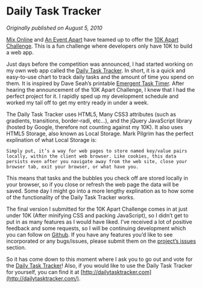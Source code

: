 Daily Task Tracker
==================

<em>Originally published on August 5, 2010</em>

[Mix Online](http://visitmix.com/) and [An Event Apart](http://aneventapart.com/) have teamed up to offer the [10K Apart Challenge](http://10k.aneventapart.com/1). This is a fun challenge where developers only have 10K to build a web app.

Just days before the competition was announced, I had started working on my own web app called the [Daily Task Tracker](http://dailytasktracker.com/). In short, it is a quick and easy-to-use chart to track daily tasks and the amount of time you spend on them. It is inspired by Dave Seah’s printable [Emergent Task Timer](http://davidseah.com/blog/the-printable-ceo-iii-emergent-task-timing/). After hearing the announcement of the 10K Apart Challenge, I knew that I had the perfect project for it. I rapidly sped up my development schedule and worked my tail off to get my entry ready in under a week.

The Daily Task Tracker uses HTML5, Many CSS3 attributes (such as gradients, transitions, border-radi, etc…), and the jQuery JavaScript library (hosted by Google, therefore not counting against my 10K). It also uses HTML5 Storage, also known as Local Storage. Mark Pilgrim has the perfect explination of what Local Storage is:

    Simply put, it’s a way for web pages to store named key/value pairs locally, within the client web browser. Like cookies, this data persists even after you navigate away from the web site, close your browser tab, exit your browser, or what have you.

This means that tasks and the bubbles you check off are stored locally in your browser, so if you close or refresh the web page the data will be saved. Some day I might go into a more lengthy explination as to how some of the functionality of the Daily Task Tracker works.

The final version I submitted for the 10K Apart Challenge comes in at just under 10K (After minifying CSS and packing JavaScript), so I didn’t get to put in as many features as I would have liked. I’ve received a lot of positive feedback and some requests, so I will be continuing development which you can follow on [Github](http://github.com/starzonmyarmz/daily-task-tracker). If you have any features you’d like to see incorporated or any bugs/issues, please submit them on the [project’s issues](http://github.com/starzonmyarmz/daily-task-tracker/issues) section.

So it has come down to this moment where I ask you to go out and vote for the [Daily Task Tracker](http://10k.aneventapart.com/1/Entry/74)! Also, if you would like to use the Daily Task Tracker for yourself, you can find it at [http://dailytasktracker.com](http://dailytasktracker.com/).
